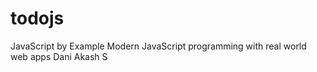 # todojs

JavaScript by Example
Modern JavaScript programming with real world web apps
Dani Akash S


